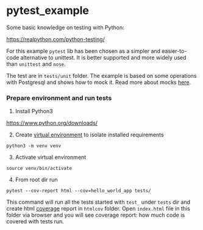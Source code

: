 # pytest_example

Some basic knowledge on testing with Python:

https://realpython.com/python-testing/ 

For this example `pytest` lib has been chosen as a simpler and easier-to-code alternative to unittest. It is better supported and more widely used than `unittest` and `nose`.

The test are in `tests/unit` folder. The example is based on some operations with Postgresql and shows how to mock it.
Read more about mocks [here](https://www.toptal.com/python/an-introduction-to-mocking-in-python).

### Prepare environment and run tests

1. Install Python3

https://www.python.org/downloads/

2. Create [virtual environment](https://docs.python.org/3/library/venv.html) to isolate installed requirements

`python3 -m venv venv`

3. Activate virtual environment

`source venv/bin/activate`

4. From root dir run

`pytest --cov-report html --cov=hello_world_app tests/`

This command will run all the tests started with `test_` under `tests` dir and create html [coverage](https://pytest-cov.readthedocs.io/en/latest/reporting.html) report in `htmlcov` folder. Open `index.html` file in this folder via browser and you will see coverage report: how much code is covered with tests run.
